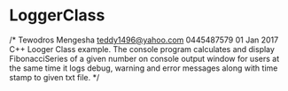 # LoggerClass
/*
      Tewodros Mengesha
      teddy1496@yahoo.com
      0445487579
      01 Jan 2017
      C++ Looger Class example. The console program calculates and display FibonacciSeries
      of a given number on console output window for users at the same time it  logs debug,
      warning and error messages along with time stamp to given txt file.
  */
